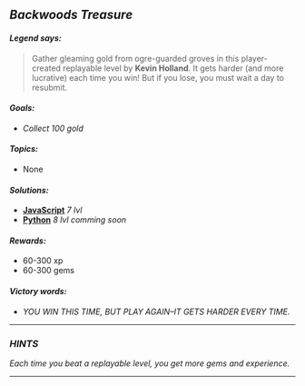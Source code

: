 ## _Backwoods Treasure_

#### _Legend says:_
> Gather gleaming gold from ogre-guarded groves in this player-created replayable level by **Kevin Holland**. It gets harder (and more lucrative) each time you win! But if you lose, you must wait a day to resubmit.

#### _Goals:_
+ _Collect 100 gold_

#### _Topics:_
+ None

#### _Solutions:_
+ **[JavaScript](backwoodsTreasure.js)** _7 lvl_
+ **[Python](backwoods_treasure.py)** _8 lvl comming soon_

#### _Rewards:_
+ 60-300 xp
+ 60-300 gems

#### _Victory words:_
+ _YOU WIN THIS TIME, BUT PLAY AGAIN–IT GETS HARDER EVERY TIME._

___

### _HINTS_

_Each time you beat a replayable level, you get more gems and experience._

___
